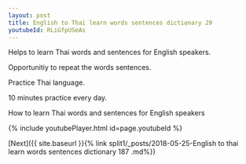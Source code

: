 ```yaml
---
layout: post
title: English to Thai learn words sentences dictionary 29 
youtubeId: RLiGfpUSeAs
---
```

 
 
Helps to learn Thai words and sentences for English speakers.

Opportunitiy to repeat the words sentences. 

Practice Thai language. 
 
10 minutes practice every day. 
 
How to learn Thai words and sentences for English speakers 
 
{% include youtubePlayer.html id=page.youtubeId %}
 
 
[Next]({{ site.baseurl }}{% link  split1/_posts/2018-05-25-English to thai learn words sentences dictionary 187 .md%})
 
